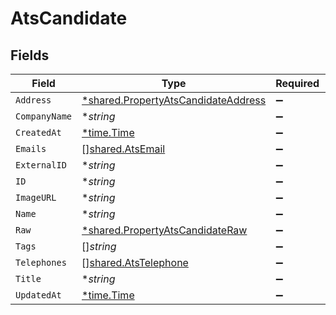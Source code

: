 # AtsCandidate


## Fields

| Field                                                                                     | Type                                                                                      | Required                                                                                  | Description                                                                               |
| ----------------------------------------------------------------------------------------- | ----------------------------------------------------------------------------------------- | ----------------------------------------------------------------------------------------- | ----------------------------------------------------------------------------------------- |
| `Address`                                                                                 | [*shared.PropertyAtsCandidateAddress](../../models/shared/propertyatscandidateaddress.md) | :heavy_minus_sign:                                                                        | N/A                                                                                       |
| `CompanyName`                                                                             | **string*                                                                                 | :heavy_minus_sign:                                                                        | N/A                                                                                       |
| `CreatedAt`                                                                               | [*time.Time](https://pkg.go.dev/time#Time)                                                | :heavy_minus_sign:                                                                        | N/A                                                                                       |
| `Emails`                                                                                  | [][shared.AtsEmail](../../models/shared/atsemail.md)                                      | :heavy_minus_sign:                                                                        | N/A                                                                                       |
| `ExternalID`                                                                              | **string*                                                                                 | :heavy_minus_sign:                                                                        | N/A                                                                                       |
| `ID`                                                                                      | **string*                                                                                 | :heavy_minus_sign:                                                                        | N/A                                                                                       |
| `ImageURL`                                                                                | **string*                                                                                 | :heavy_minus_sign:                                                                        | N/A                                                                                       |
| `Name`                                                                                    | **string*                                                                                 | :heavy_minus_sign:                                                                        | N/A                                                                                       |
| `Raw`                                                                                     | [*shared.PropertyAtsCandidateRaw](../../models/shared/propertyatscandidateraw.md)         | :heavy_minus_sign:                                                                        | N/A                                                                                       |
| `Tags`                                                                                    | []*string*                                                                                | :heavy_minus_sign:                                                                        | N/A                                                                                       |
| `Telephones`                                                                              | [][shared.AtsTelephone](../../models/shared/atstelephone.md)                              | :heavy_minus_sign:                                                                        | N/A                                                                                       |
| `Title`                                                                                   | **string*                                                                                 | :heavy_minus_sign:                                                                        | N/A                                                                                       |
| `UpdatedAt`                                                                               | [*time.Time](https://pkg.go.dev/time#Time)                                                | :heavy_minus_sign:                                                                        | N/A                                                                                       |
